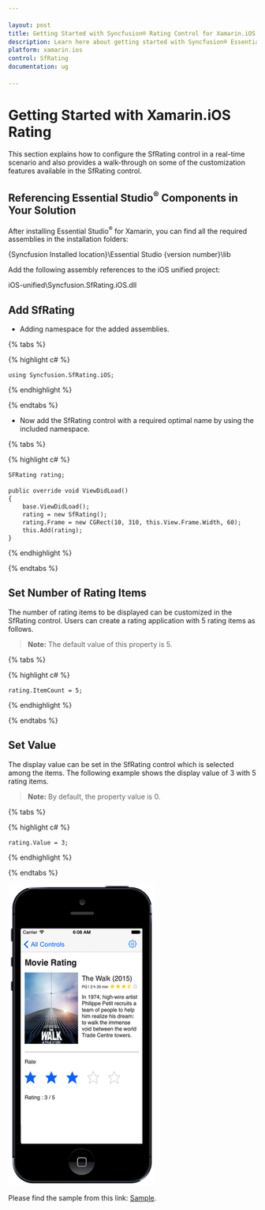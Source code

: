 ```yaml
---

layout: post
title: Getting Started with Syncfusion® Rating Control for Xamarin.iOS
description: Learn here about getting started with Syncfusion® Essential® Xamarin.iOS Rating Control, its elements, features, and more.
platform: xamarin.ios
control: SfRating
documentation: ug

---
```


# Getting Started with Xamarin.iOS Rating

This section explains how to configure the SfRating control in a real-time scenario and also provides a walk-through on some of the customization features available in the SfRating control.

## Referencing Essential Studio<sup>®</sup> Components in Your Solution

After installing Essential Studio<sup>®</sup> for Xamarin, you can find all the required assemblies in the installation folders:

{Syncfusion Installed location}\Essential Studio {version number}\lib

Add the following assembly references to the iOS unified project:

iOS-unified\Syncfusion.SfRating.iOS.dll

## Add SfRating

* Adding namespace for the added assemblies. 

{% tabs %}

{% highlight c# %}
	
	using Syncfusion.SfRating.iOS;
	
{% endhighlight %}

{% endtabs %}

* Now add the SfRating control with a required optimal name by using the included namespace.

{% tabs %}

{% highlight c# %}

	SFRating rating;
	
	public override void ViewDidLoad()
	{
		base.ViewDidLoad();
		rating = new SfRating();
		rating.Frame = new CGRect(10, 310, this.View.Frame.Width, 60);
		this.Add(rating);
	}
	
{% endhighlight %}

{% endtabs %}

## Set Number of Rating Items

The number of rating items to be displayed can be customized in the SfRating control. Users can create a rating application with 5 rating items as follows.

> **Note:** The default value of this property is 5.

{% tabs %}

{% highlight c# %}

    rating.ItemCount = 5;

{% endhighlight %}

{% endtabs %}

## Set Value

The display value can be set in the SfRating control which is selected among the items. The following example shows the display value of 3 with 5 rating items.

> **Note:** By default, the property value is 0.

{% tabs %}

{% highlight c# %}

    rating.Value = 3;

{% endhighlight %}

{% endtabs %}

![Rating Application Using SfRating](images/gettingstarted.png)

Please find the sample from this link: [Sample](http://www.syncfusion.com/downloads/support/directtrac/general/ze/SfRating_GettingStarted1345326680.zip).
